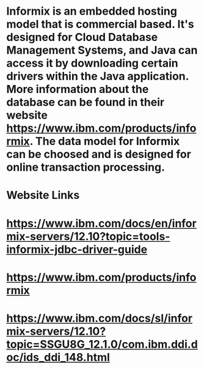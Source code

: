 # Informix is an embedded hosting model that is commercial based. It's designed for Cloud Database Management Systems, and Java can access it by downloading certain drivers within the Java application. More information about the database can be found in their website https://www.ibm.com/products/informix. The data model for Informix can be choosed and is designed for online transaction processing.


# Website Links 
# https://www.ibm.com/docs/en/informix-servers/12.10?topic=tools-informix-jdbc-driver-guide
# https://www.ibm.com/products/informix
# https://www.ibm.com/docs/sl/informix-servers/12.10?topic=SSGU8G_12.1.0/com.ibm.ddi.doc/ids_ddi_148.html